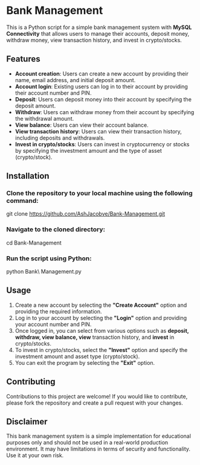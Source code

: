 # Bank Management
This is a Python script for a simple bank management system with **MySQL Connectivity** that allows users to manage their accounts, deposit money, withdraw money, view transaction history, and invest in crypto/stocks.

## Features
* __Account creation__: Users can create a new account by providing their name, email address, and initial deposit amount.  
* __Account login__: Existing users can log in to their account by providing their account number and PIN.  
* __Deposit__: Users can deposit money into their account by specifying the deposit amount.  
* __Withdraw__: Users can withdraw money from their account by specifying the withdrawal amount.  
* __View balance__: Users can view their account balance.  
* __View transaction history__: Users can view their transaction history, including deposits and withdrawals.  
* __Invest in crypto/stocks__: Users can invest in cryptocurrency or stocks by specifying the investment amount and the type of asset (crypto/stock).  
## Installation
### Clone the repository to your local machine using the following command:

git clone https://github.com/AshJacobve/Bank-Management.git
### Navigate to the cloned directory:

cd Bank-Management
### Run the script using Python:
python Bank\ Management.py
## Usage
1) Create a new account by selecting the __"Create Account"__ option and providing the required information.  
2) Log in to your account by selecting the __"Login"__ option and providing your account number and PIN.  
3) Once logged in, you can select from various options such as __deposit, withdraw, view balance, view__ transaction history, and __invest__ in crypto/stocks.  
4) To invest in crypto/stocks, select the __"Invest"__ option and specify the investment amount and asset type (crypto/stock).  
5) You can exit the program by selecting the __"Exit"__ option.  
## Contributing
Contributions to this project are welcome! If you would like to contribute, please fork the repository and create a pull request with your changes.


## Disclaimer
This bank management system is a simple implementation for educational purposes only and should not be used in a real-world production environment. It may have limitations in terms of security and functionality. Use it at your own risk.
